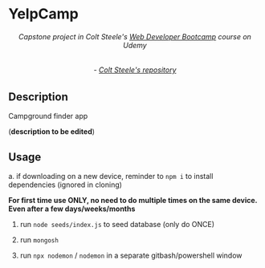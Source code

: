 # YelpCamp
 ###### <div align="center">Capstone project in Colt Steele's [Web Developer Bootcamp](https://www.udemy.com/course/the-web-developer-bootcamp/) course on Udemy</div>
 ###### <div align="center">- [Colt Steele's repository](https://github.com/Colt/YelpCamp)
</div>


## Description

Campground finder app

(**description to be edited**)

## Usage

a. if downloading on a new device, reminder to `npm i` to install dependencies (ignored in cloning)

**For first time use ONLY, no need to do multiple times on the same device. Even after a few days/weeks/months**
1. run `node seeds/index.js` to seed database (only do ONCE)

2. run `mongosh` 
2. run `npx nodemon` / `nodemon` in a separate gitbash/powershell window